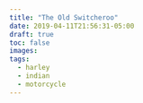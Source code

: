 ```yaml
---
title: "The Old Switcheroo"
date: 2019-04-11T21:56:31-05:00
draft: true
toc: false
images:
tags: 
  - harley
  - indian
  - motorcycle
---
```


